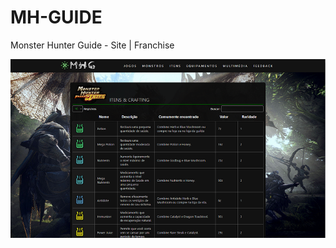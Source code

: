 # MH-GUIDE
 Monster Hunter Guide - Site | Franchise

![Tela de Itens e Menu](./IMG_README/MHG-Print.PNG)
